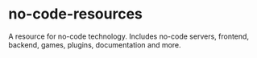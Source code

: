 # no-code-resources
A resource for no-code technology. Includes no-code servers, frontend, backend, games, plugins, documentation and more.

